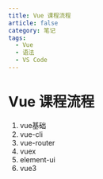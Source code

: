 ```yaml
---
title: Vue 课程流程
article: false
category: 笔记
tags:
  - Vue
  - 语法
  - VS Code
---
```


# Vue 课程流程

1. vue基础
2. vue-cli
3. vue-router
4. vuex
5. element-ui
6. vue3
